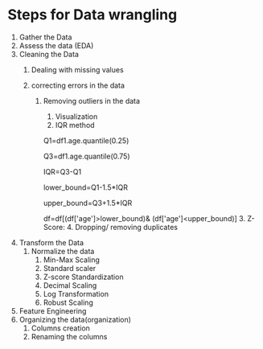 # Steps for Data wrangling

1. Gather the Data
2. Assess the data (EDA)
3. Cleaning the Data
   1. Dealing with missing values
   2. correcting errors in the data

      1. Removing outliers in the data

         1. Visualization
         2. IQR method

         Q1=df1.age.quantile(0.25)

         Q3=df1.age.quantile(0.75)

         IQR=Q3-Q1

         lower_bound=Q1-1.5*IQR

         upper_bound=Q3+1.5*IQR

         df=df[(df['age']>lower_bound)& (df['age']<upper_bound)]
          3. Z- Score:
          4. Dropping/ removing duplicates
4. Transform the Data
   1. Normalize the data
      1. Min-Max Scaling
      2. Standard scaler
      3. Z-score Standardization
      4. Decimal Scaling
      5. Log Transformation
      6. Robust Scaling
5. Feature Engineering
6. Organizing the data(organization)
   1. Columns creation
   2. Renaming the columns
